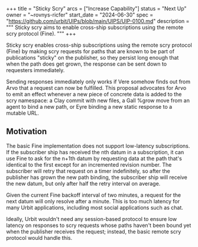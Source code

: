 +++
title = "Sticky Scry"
arcs = ["Increase Capability"]
status = "Next Up"
owner = "~rovnys-ricfer"
start_date = "2024-06-30"
spec = "https://github.com/urbit/UIPs/blob/main/UIPS/UIP-0100.md"
description = """
Sticky scry aims to enable cross-ship subscriptions using the remote scry protocol (Fine). 
"""
+++

Sticky scry enables cross-ship subscriptions using the remote scry protocol (Fine) by making scry requests for paths that are known to be part of publications "sticky" on the publisher, so they persist long enough that when the path does get grown, the response can be sent down to requesters immediately.

Sending responses immediately only works if Vere somehow finds out from Arvo that a request can now be fulfilled. This proposal advocates for Arvo to emit an effect whenever a new piece of concrete data is added to the scry namespace: a Clay commit with new files, a Gall %grow move from an agent to bind a new path, or Eyre binding a new static response to a mutable URL.

## Motivation

The basic Fine implementation does not support low-latency subscriptions. If the subscriber ship has received the nth datum in a subscription, it can use Fine to ask for the n+1th datum by requesting data at the path that's identical to the first except for an incremented revision number. The subscriber will retry that request on a timer indefinitely, so after the publisher has grown the new path binding, the subscriber ship will receive the new datum, but only after half the retry interval on average.

Given the current Fine backoff interval of two minutes, a request for the next datum will only resolve after a minute. This is too much latency for many Urbit applications, including most social applications such as chat.

Ideally, Urbit wouldn't need any session-based protocol to ensure low latency on responses to scry requests whose paths haven't been bound yet when the publisher receives the request; instead, the basic remote scry protocol would handle this.
